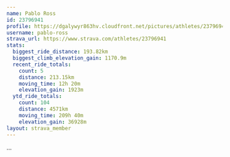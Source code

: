 ```yaml
---
name: Pablo Ross
id: 23796941
profile: https://dgalywyr863hv.cloudfront.net/pictures/athletes/23796941/14615399/1/large.jpg
username: pablo-ross
strava_url: https://www.strava.com/athletes/23796941
stats:
  biggest_ride_distance: 193.82km
  biggest_climb_elevation_gain: 1170.9m
  recent_ride_totals:
    count: 5
    distance: 213.15km
    moving_time: 12h 20m
    elevation_gain: 1923m
  ytd_ride_totals:
    count: 104
    distance: 4571km
    moving_time: 209h 40m
    elevation_gain: 36928m
layout: strava_member
--- 
```

...
